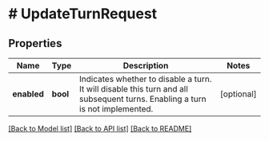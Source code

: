 # # UpdateTurnRequest

## Properties

Name | Type | Description | Notes
------------ | ------------- | ------------- | -------------
**enabled** | **bool** | Indicates whether to disable a turn. It will disable this turn and all subsequent turns. Enabling a turn is not implemented. | [optional]

[[Back to Model list]](../../README.md#models) [[Back to API list]](../../README.md#endpoints) [[Back to README]](../../README.md)
